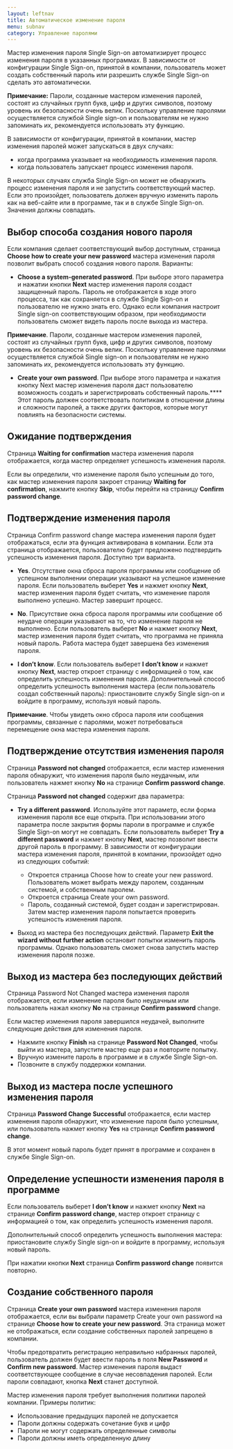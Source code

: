 ```yaml
---
layout: leftnav
title: Автоматическое изменение пароля
menu: subnav
category: Управление паролями
---
```


Мастер изменения пароля Single Sign-on автоматизирует процесс изменения пароля в указанных программах. В зависимости от конфигурации Single Sign-on, принятой в компании, пользователь может создать собственный пароль или разрешить службе Single Sign-on сделать это автоматически.

**Примечание:** Пароли, созданные мастером изменения паролей, состоят из случайных групп букв, цифр и других символов, поэтому уровень их безопасности очень велик. Поскольку управление паролями осуществляется службой Single sign-on и пользователям не нужно запоминать их, рекомендуется использовать эту функцию.

В зависимости от конфигурации, принятой в компании, мастер изменения паролей может запускаться в двух случаях:

* когда программа указывает на необходимость изменения пароля.
* когда пользователь запускает процесс изменения пароля.

В некоторых случаях служба Single Sign-on может не обнаружить процесс изменения пароля и не запустить соответствующий мастер. Если это произойдет, пользователь должен вручную изменить пароль как на веб-сайте или в программе, так и в службе Single Sign-on. Значения должны совпадать.

## Выбор способа создания нового пароля

Если компания сделает соответствующий выбор доступным, страница **Choose how to create your new password** мастера изменения пароля позволит выбрать способ создания нового пароля. Варианты:

* **Choose a system-generated password**. При выборе этого параметра и нажатии кнопки **Next** мастер изменения пароля создаст защищенный пароль. Пароль не отображается в ходе этого процесса, так как сохраняется в службе Single Sign-on и пользователю не нужно знать его. Однако если компания настроит Single sign-on соответствующим образом, при необходимости пользователь сможет видеть пароль после выхода из мастера.

**Примечание**. Пароли, созданные мастером изменения паролей, состоят из случайных групп букв, цифр и других символов, поэтому уровень их безопасности очень велик. Поскольку управление паролями осуществляется службой Single sign-on и пользователям не нужно запоминать их, рекомендуется использовать эту функцию.

* **Create your own password**. При выборе этого параметра и нажатия кнопку Next мастер изменения пароля даст пользователю возможность создать и зарегистрировать собственный пароль.**** Этот пароль должен соответствовать политикам в отношении длины и сложности паролей, а также других факторов, которые могут повлиять на безопасности системы.

## Ожидание подтверждения

Страница **Waiting for confirmation** мастера изменения пароля отображается, когда мастер определяет успешность изменения пароля.

Если вы определили, что изменение пароля было успешным до того, как мастер изменения пароля закроет страницу **Waiting for confirmation**, нажмите кнопку **Skip**, чтобы перейти на страницу **Confirm password change**.

## Подтверждение изменения пароля

Страница Confirm password change мастера изменения пароля будет отображаться, если эта функция активирована в компании. Если эта страница отображается, пользователю будет предложено подтвердить успешность изменения пароля. Доступно три варианта.

* **Yes**. Отсутствие окна сброса пароля программы или сообщение об успешном выполнении операции указывают на успешное изменение пароля. Если пользователь выберет **Yes** и нажмет кнопку **Next**, мастер изменения пароля будет считать, что изменение пароля выполнено успешно. Мастер завершит процесс.

* **No**. Присутствие окна сброса пароля программы или сообщение об неудаче операции указывают на то, что изменение пароля не выполнено. Если пользователь выберет **No** и нажмет кнопку **Next**, мастер изменения пароля будет считать, что программа не приняла новый пароль. Работа мастера будет завершена без изменения пароля.

* **I don’t know**. Если пользователь выберет **I don’t know** и нажмет кнопку **Next**, мастер откроет страницу с информацией о том, как определить успешность изменения пароля. Дополнительный способ определить успешность выполнения мастера (если пользователь создал собственный пароль): приостановите службу Single sign-on и войдите в программу, используя новый пароль.

**Примечание**. Чтобы увидеть окно сброса пароля или сообщения программы, связанные с паролями, может потребоваться перемещение окна мастера изменения пароля.

## Подтверждение отсутствия изменения пароля

Страница **Password not changed** отображается, если мастер изменения пароля обнаружит, что изменения пароля было неудачным, или пользователь нажмет кнопку **No** на странице **Confirm password change**.

Страница **Password not changed** содержит два параметра:

* **Try a different password**. Используйте этот параметр, если форма изменения пароля все еще открыта. При использовании этого параметра после закрытия формы пароли в программе и службе Single Sign-on могут не совпадать. Если пользователь выберет **Try a different password** и нажмет кнопку **Next**, мастер позволит ввести другой пароль в программу. В зависимости от конфигурации мастера изменения пароля, принятой в компании, произойдет одно из следующих событий:
   * Откроется страница Choose how to create your new password. Пользователь может выбрать между паролем, созданным системой, и собственным паролем.
   * Откроется страница Create your own password.
   * Пароль, созданный системой, будет создан и зарегистрирован. Затем мастер изменения пароля попытается проверить успешность изменения пароля.

* Выход из мастера без последующих действий. Параметр **Exit the wizard without further action** остановит попытки изменить пароль программы. Однако пользователь сможет снова запустить мастер изменения пароля позже.

## Выход из мастера без последующих действий

Страница Password Not Changed мастера изменения пароля отображается, если изменение пароля было неудачным или пользователь нажал кнопку **No** на странице **Confirm password** change.

Если мастер изменения пароля завершился неудачей, выполните следующие действия для изменения пароля.

* Нажмите кнопку **Finish** на странице **Password Not Changed**, чтобы выйти из мастера, запустите мастер еще раз и повторите попытку.
* Вручную измените пароль в программе и в службе Single Sign-on.
* Позвоните в службу поддержки компании.

## Выход из мастера после успешного изменения пароля

Страница **Password Change Successful** отображается, если мастер изменения пароля обнаружит, что изменение пароля было успешным, или пользователь нажмет кнопку **Yes** на странице **Confirm password change**.

В этот момент новый пароль будет принят в программе и сохранен в службе Single Sign-on.

## Определение успешности изменения пароля в программе

Если пользователь выберет **I don’t know** и нажмет кнопку **Next** на странице **Confirm password change**, мастер откроет страницу с информацией о том, как определить успешность изменения пароля.

Дополнительный способ определить успешность выполнения мастера: приостановите службу Single sign-on и войдите в программу, используя новый пароль.

При нажатии кнопки **Next** страница **Confirm password change** появится повторно.

## Создание собственного пароля

Страница **Create your own password** мастера изменения пароля отображается, если вы выбрали параметр Create your own password на странице **Choose how to create your new password**. Эта страница может не отображаться, если создание собственных паролей запрещено в компании.

Чтобы предотвратить регистрацию неправильно набранных паролей, пользователь должен будет ввести пароль в поля **New Password** и **Confirm new password**. Мастер изменения пароля выдаст соответствующее сообщение в случае несовпадения паролей. Если пароли совпадают, кнопка **Next** станет доступной.

Мастер изменения пароля требует выполнения политики паролей компании. Примеры политик:

* Использование предыдущих паролей не допускается
* Пароли должны содержать сочетание букв и цифр
* Пароли не могут содержать определенные символы
* Пароли должны иметь определенную длину

